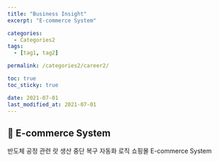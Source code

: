```yaml
---
title: "Business Insight"
excerpt: "E-commerce System"

categories:
  - Categories2
tags:
  - [tag1, tag2]

permalink: /categories2/career2/

toc: true
toc_sticky: true

date: 2021-07-01
last_modified_at: 2021-07-01
---
```


## 🦥 E-commerce System

반도체 공정 관련 랏 생산 중단 복구 자동화 로직
쇼핑몰 E-commerce System